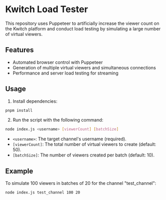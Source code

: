 # Kwitch Load Tester

This repository uses Puppeteer to artificially increase the viewer count on the Kwitch platform and conduct load testing by simulating a large number of virtual viewers.

## Features

- Automated browser control with Puppeteer
- Generation of multiple virtual viewers and simultaneous connections
- Performance and server load testing for streaming

## Usage

1. Install dependencies:

```sh
pnpm install
```

2. Run the script with the following command:

```sh
node index.js <username> [viewerCount] [batchSize]
```
- `<username>`: The target channel's username (required).
- `[viewerCount]`: The total number of virtual viewers to create (default: 50).
- `[batchSize]`: The number of viewers created per batch (default: 10).

## Example
To simulate 100 viewers in batches of 20 for the channel "test_channel":

```sh
node index.js test_channel 100 20
```
